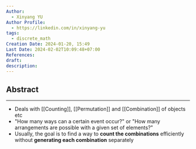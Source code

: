 ```yaml
---
Author:
  - Xinyang YU
Author Profile:
  - https://linkedin.com/in/xinyang-yu
tags:
  - discrete_math
Creation Date: 2024-01-20, 15:49
Last Date: 2024-02-02T10:09:48+07:00
References: 
draft: 
description: 
---
```

## Abstract
---
- Deals with [[Counting]], [[Permutation]] and [[Combination]] of objects etc
- "How many ways can a certain event occur?" or "How many arrangements are possible with a given set of elements?"
- Usually, the goal is to find a way to **count the combinations** efficiently without **generating each combination** separately
